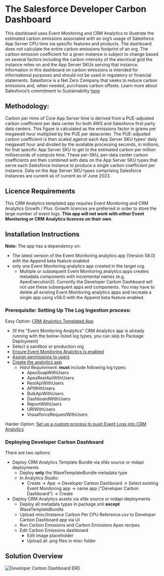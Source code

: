 # The Salesforce Developer Carbon Dashboard

This dashboard uses Event Monitoring and CRM Analytics to illustrate the estimated carbon emissions associated with an org’s usage of Salesforce App Server CPU time via specific features and products. The dashboard does not calculate the entire carbon emissions footprint of an org. The carbon emission coefficient for a given instance is subject to change based on several factors including the carbon intensity of the electrical grid the instance relies on and the App Server SKUs serving that instance.
Information in this dashboard on carbon emissions is intended for informational purposes and should not be used in regulatory or financial statements. Salesforce is a Net Zero Company that seeks to reduce carbon emissions and, when needed, purchases carbon offsets. Learn more about Salesforce’s commitment to Sustainability [here](https://www.salesforce.com/company/sustainability/)

## Methodology:
Carbon per mms of Core App Server time is derived from a PUE-adjusted carbon coefficient per data center for both AWS and Salesforce first party data centers. This figure is calculated as the emissions factor in grams per megawatt hour multiplied by the PUE per datacenter. The PUE-adjusted carbon coefficient is then scaled against each App Server SKU types’ daily megawatt hour and divided by the available processing seconds, in millions, for that specific App Server SKU to get to the estimated carbon per million milliseconds of compute time.
These per-SKU, per-data center carbon coefficients are then combined with data on the App Server SKU types that serve each Salesforce instance to produce a single carbon coefficient per instance. Data on the App Server SKU types comprising Salesforce instances are current as of current as of June 2023.

## Licence Requirements

This CRM Analytics templated app requires Event Monitoring and CRM Analytics Growth / Plus.  Growth licences are preferred in order to store the large number of event logs.  **This app will not work with either Event Monitoring or CRM Analytics licences on their own**.

## Installation Instructions

**Note:** The app has a dependency on:
*  The latest version of the Event Monitoring analytics app (Version 58.0) with the Append beta feature enabled
*  only one Event Monitoring analytics app created in the target org.
    *  Multiple or subsequent Event Monitoring analytics apps creates metadata components with incremental names (e.g. ApexExecution2). Currently the Developer Carbon Dashboard will not use these subsequent apps and components.  You may have to delete all existing Event Monitoring analytics apps and recreate a single app using v58.0 with the Append beta feature enabled.

### Prerequisite: Setting Up The Log Ingestion process:

Easy Option: [CRM Analytics Templated App](https://trailhead.salesforce.com/content/learn/modules/event_monitoring_analytics)

* (If the "Event Monitoring Analytics" CRM Analytics app is already running with the below-listed log types, you can skip to Package Deployment)
* Select a sandbox or production org
* [Ensure Event Monitoring Analytics is enabled](https://help.salesforce.com/s/articleView?id=sf.bi_app_event_monitor_enable_select_PSL.htm&type=5)
* [Assign permissions to users](https://help.salesforce.com/s/articleView?id=bi_app_event_monitor_create_permsets.htm&type=5&language=en_US)
* [Create the analytics app](https://help.salesforce.com/s/articleView?language=en_US&type=5&id=sf.bi_app_admin_wave_create.htm)
    * *Hard Requirement*: **must** include following log types:
      * ApexSoapWithUsers
      * ApexRestApiWithUsers
      * RestApiWithUsers
      * APIWithUsers
      * BulkApiWithUsers
      * DashboardWithUsers
      * ReportWithUsers
      * URIWithUsers
      * VisualforceRequestWithUsers

Harder Option: [Set up a custom process to push Event Logs into CRM Analytics](https://www.salesforcehacker.com/2015/01/simple-script-for-loading-event.html)

### Deploying Developer Carbon Dashboard

There are two options:

* Deploy CRM Analytics Template Bundle via sfdx source or mdapi deployments
  * Deploy **only** the WaveTemplateBundle metadata type
  * In Analytics Studio:
    * Create -> App -> Developer Carbon Dashboard -> Select existing Event Monitoring app -> name app ("Developer Carbon Dashboard") -> Create
* Deploy CRM Analytics assets via sfdx source or mdapi deployments
  * Deploy all metadata types in package.xml **except** WaveTemplateBundle
  * Upload misc/Instance Carbon Per CPU Reference.csv to Developer Carbon Dashboard app via UI
  * Run Carbon Emissions and Carbon Emissions Apex recipes
  * Edit Carbon Emissions dashboard
    * Edit image placeholder
    * Upload all .png files in misc folder

## Solution Overview

![Developer Carbon Dashboard ERD](https://github.com/seamusocionnaigh/DeveloperCarbonDashboard/assets/20658634/f0228f16-bda5-4113-a5e1-99051d5be7cb)